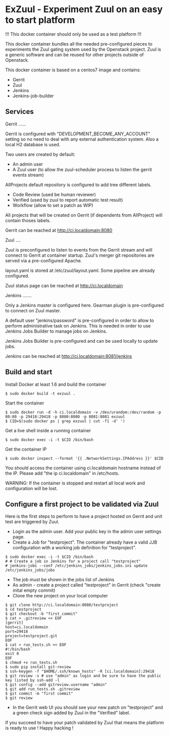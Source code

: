 ExZuul - Experiment Zuul on an easy to start platform
=====================================================

!!! This docker container should only be used as a test platform !!!

This docker container bundles all the needed pre-configured pieces
to experiments the Zuul gating system used by the Openstack
project. Zuul is a generic software and can be reused for
other projects outside of Openstack.

This docker container is based on a centos7 image and
contains:

- Gerrit
- Zuul
- Jenkins
- Jenkins-job-builder


Services
--------

Gerrit
......

Gerrit is configured with "DEVELOPMENT_BECOME_ANY_ACCOUNT" setting so
no need to deal with any external authentication system. Also a local H2
database is used.

Two users are created by default:

- An admin user
- A Zuul user (to allow the zuul-scheduler process to
  listen the gerrit events stream)

AllProjects default repository is configured to add tree different
labels.

- Code Review (used be human reviewer)
- Verified (used by zuul to report automatic test result)
- Workflow (allow to set a patch as WIP)

All projects that will be created on Gerrit (if dependents from
AllProject) will contain thoses labels.

Gerrit can be reached at http://ci.localdomain:8080

Zuul
....

Zuul is preconfigured to listen to events from the Gerrit stream
and will connect to Gerrit at container startup. Zuul's merger
git repositories are served via a pre-configured Apache.

layout.yaml is stored at /etc/zuul/layout.yaml. Some
pipeline are already configured.

Zuul status page can be reached at http://ci.localdomain

Jenkins
.......

Only a Jenkins master is configured here.
Gearman plugin is pre-configured to connect on Zuul master.

A default user "jenkins/password" is pre-configured in
order to allow to perform administrative task on Jenkins. This
is needed in order to use Jenkins Jobs Builder to manage
jobs on Jenkins.

Jenkins Jobs Builder is pre-configured and can be used
locally to update jobs.

Jenkins can be reached at http://ci.localdomain:8081/jenkins


Build and start
---------------

Install Docker at least 1.6 and build the container

```
$ sudo docker build -t exzuul .
```

Start the container

```
$ sudo docker run -d -h ci.localdomain -v /dev/urandom:/dev/random -p 80:80 -p 29418:29418 -p 8080:8080 -p 8081:8081 exzuul
$ CID=$(sudo docker ps | grep exzuul | cut -f1 -d' ')
```

Get a live shell inside a running container

```
$ sudo docker exec -i -t $CID /bin/bash
```

Get the container IP

```
$ sudo docker inspect --format '{{ .NetworkSettings.IPAddress }}' $CID
```

You should access the container using ci.localdomain hostname instead
of the IP. Please add "the ip ci.localdomain" in /etc/hosts.


WARNING: If the container is stopped and restart all local work and
configuration will be lost.


Configure a first project to be validated via Zuul
--------------------------------------------------

Here is the first steps to perform to have a project hosted on Gerrit
and unit test are triggered by Zuul.

* Login as the admin user. Add your public key in the admin user settings page.
* Create a Job for "testproject". The container already have a valid JJB
  configuration with a working job definition for "testproject".

```
$ sudo docker exec -i -t $CID /bin/bash
# # Create a job in Jenkins for a project call "testproject"
# jenkins-jobs --conf /etc/jenkins_jobs/jenkins_jobs.ini update /etc/jenkins_jobs/jobs
```

* The job must be shown in the jobs list of Jenkins
* As admin - create a project called "testproject" in Gerrit (check "create inital empty commit)
* Clone the new project on your local computer

```
$ git clone http://ci.localdomain:8080/testproject
$ cd testproject
$ git checkout -b "first_commit"
$ cat > .gitreview << EOF
[gerrit]
host=ci.localdomain
port=29418
project=testproject.git
EOF
$ cat > run_tests.sh << EOF
#!/bin/bash
exit 0
EOF
$ chmod +x run_tests.sh
$ sudo pip install git-review
$ ssh-keygen -f "$HOME/.ssh/known_hosts" -R [ci.localdomain]:29418
$ git review -s # use "admin" as login and be sure to have the public key listed by ssh-add -l
$ git config --add gitreview.username "admin"
$ git add run_tests.sh .gitreview
$ git commit -m "first commit"
$ git review
```

* In the Gerrit web UI you should see your new patch on "testproject" and a green check
  sign added by Zuul in the "Verified" label.

If you succeed to have your patch validated by Zuul that means the platform is
ready to use ! Happy hacking !
